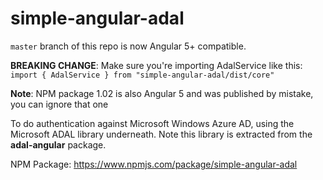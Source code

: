 # simple-angular-adal

`master` branch of this repo is now Angular 5+ compatible.

**BREAKING CHANGE**: Make sure you're importing AdalService like this: `import { AdalService } from "simple-angular-adal/dist/core"`

**Note**: NPM package 1.02 is also Angular 5 and was published by mistake, you can ignore that one


To do authentication against Microsoft Windows Azure AD, using the Microsoft ADAL library underneath. Note this library is extracted from the <b>adal-angular</b> package.

NPM Package: https://www.npmjs.com/package/simple-angular-adal